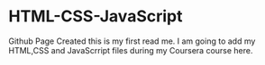 # HTML-CSS-JavaScript
Github Page Created this is my first read me. I am going to add my HTML,CSS and JavaScrript files during my Coursera course here.
